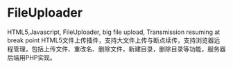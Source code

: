 # FileUploader
HTML5,Javascript, FileUploader, big file upload, Transmission resuming at break point
HTML5文件上传插件，支持大文件上传与断点续传，支持浏览器远程管理，包括上传文件、重改名、删除文件，新建目录，删除目录等功能，服务器后端用PHP实现。
